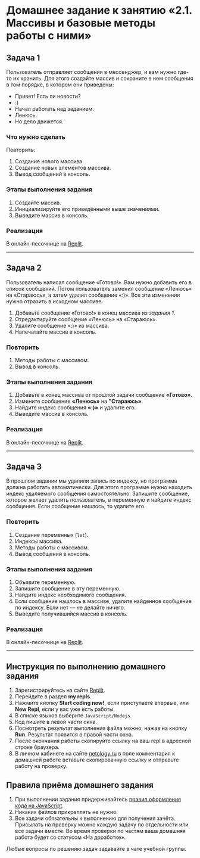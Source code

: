# Домашнее задание к занятию «2.1. Массивы и базовые методы работы с ними»

## Задача 1

Пользователь отправляет сообщения в мессенджер, и вам нужно где-то их хранить. Для этого создайте массив и сохраните в нем сообщения в том порядке, в котором они приведены:

- Привет! Есть ли новости?
- :)
- Начал работать над заданием.
- Ленюсь.
- Но дело движется.

### Что нужно сделать

Повторить:
1. Создание нового массива.
2. Создание новых элементов массива.
3. Вывод сообщений в консоль.

### Этапы выполнения задания

1. Создайте массив.
2. Инициализируйте его приведёнными выше значениями.
3. Выведите массив в консоль.

### Реализация

В онлайн-песочнице на [Replit](https://repl.it/).

---

## Задача 2

Пользователь написал сообщение «Готово!». Вам нужно добавить его в список сообщений. Потом пользователь заменил сообщение «Ленюсь» на «Стараюсь», а затем удалил сообщение «:)». Все эти изменения нужно отразить в исходном массиве.

1. Добавьте сообщение «Готово!» в конец массива из *задания 1*. 
2. Отредактируйте сообщение «Ленюсь» на «Стараюсь». 
3. Удалите сообщение «:)» из массива. 
4. Напечатайте массив в консоль.

### Повторить
1. Методы работы с массивом.
2. Вывод в консоль.

### Этапы выполнения задания

1. Добавьте в конец массива от прошлой задачи сообщение **«Готово»**.
2. Измените сообщение **«Ленюсь»** на **"Стараюсь»**.
3. Найдите индекс сообщения **«:)»** и удалите его.
4. Выведите массив в консоль.

### Реализация

В онлайн-песочнице на [Replit](https://repl.it/).

---

## Задача 3

В прошлом задании мы удалили запись по индексу, но программа должна работать автоматически. Для этого программе нужно находить индекс удаляемого сообщения самостоятельно. Запишите сообщение, которое желает удалить пользователь, в переменную и найдите индекс сообщения. Если сообщение нашлось, то удалите его.

### Повторить

1. Создание переменных (`let`).
2. Индексы массива.
3. Методы работы с массивом.
4. Вывод сообщений в консоль.

### Этапы выполнения задания

1. Объявите переменную.
2. Запишите сообщение в эту переменную.
3. Найдите индекс необходимого сообщения.
4. Если сообщение нашлось в массиве, удалите найденное сообщение по индексу. Если нет — не делайте ничего.
5. Выведите получившийся массив в консоль.

### Реализация

В онлайн-песочнице на [Replit](https://repl.it/).

***

## Инструкция по выполнению домашнего задания

1. Зарегистрируйтесь на сайте [Replit](http://repl.it/).
2. Перейдите в раздел **my repls**.
3. Нажмите кнопку **Start coding now!**, если приступаете впервые, или **New Repl**, если у вас уже есть работы.
4. В списке языков выберите `JavaScript/Nodejs`.
5. Код пишите в левой части окна.
6. Посмотреть результат выполнения файла можно, нажав на кнопку **Run**. Результат появится в правой части окна.
7. После окончания работы скопируйте ссылку на ваш repl в адресной строке браузера.
8. В личном кабинете на сайте [netology.ru](http://netology.ru/) в поле комментария к домашней работе вставьте скопированную ссылку и отправьте работу на проверку.

## Правила приёма домашнего задания

1. При выполнении задания придерживайтесь [правил оформления кода на JavaScript](/codestyle.md).
2. Никаких файлов прикреплять не нужно.
3. Все задачи обязательны к выполнению для получения зачёта. Присылать на проверку можно каждую задачу по отдельности или все задачи вместе. Во время проверки по частям ваша домашняя работа будет со статусом «На доработке».

Любые вопросы по решению задач задавайте в чате учебной группы.
